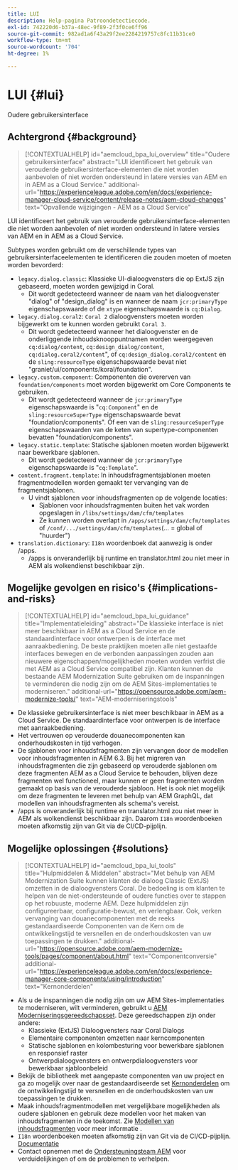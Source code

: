 ```yaml
---
title: LUI
description: Help-pagina Patroondetectiecode.
exl-id: 742220d6-b37a-48ec-9f89-2f3f0ce6ff96
source-git-commit: 982ad1a6f43a29f2ee2284219757c8fc11b31ce0
workflow-type: tm+mt
source-wordcount: '704'
ht-degree: 1%

---
```


# LUI {#lui}

Oudere gebruikersinterface

## Achtergrond {#background}

>[!CONTEXTUALHELP]
>id="aemcloud_bpa_lui_overview"
>title="Oudere gebruikersinterface"
>abstract="LUI identificeert het gebruik van verouderde gebruikersinterface-elementen die niet worden aanbevolen of niet worden ondersteund in latere versies van AEM en in AEM as a Cloud Service."
>additional-url="https://experienceleague.adobe.com/en/docs/experience-manager-cloud-service/content/release-notes/aem-cloud-changes" text="Opvallende wijzigingen - AEM as a Cloud Service"

LUI identificeert het gebruik van verouderde gebruikersinterface-elementen die niet worden aanbevolen of niet worden ondersteund in latere versies van AEM en in AEM as a Cloud Service.

Subtypes worden gebruikt om de verschillende types van gebruikersinterfaceelementen te identificeren die zouden moeten of moeten worden bevorderd:

* `legacy.dialog.classic`: Klassieke UI-dialoogvensters die op ExtJS zijn gebaseerd, moeten worden gewijzigd in Coral.
   * Dit wordt gedetecteerd wanneer de naam van het dialoogvenster &quot;dialog&quot; of &quot;design_dialog&quot; is en wanneer de naam `jcr:primaryType` eigenschapswaarde of de `xtype` eigenschapswaarde is `cq:Dialog`.
* `legacy.dialog.coral2`: `Coral 2` dialoogvensters moeten worden bijgewerkt om te kunnen worden gebruikt `Coral 3`.
   * Dit wordt gedetecteerd wanneer het dialoogvenster en de onderliggende inhoudsknooppuntnamen worden weergegeven `cq:dialog/content`,
     `cq:design_dialog/content`, `cq:dialog.coral2/content`&quot;, of `cq:design_dialog.coral2/content`
en de `sling:resourceType` eigenschapswaarde bevat niet &quot;graniet/ui/components/koral/foundation&quot;.
* `legacy.custom.component`: Componenten die overerven van `foundation/components` moet worden bijgewerkt om Core Components te gebruiken.
   * Dit wordt gedetecteerd wanneer de `jcr:primaryType` eigenschapswaarde is &quot;`cq:Component`&quot; en de
     `sling:resourceSuperType` eigenschapswaarde bevat &quot;foundation/components&quot;. Of een van de
     `sling:resourceSuperType` eigenschapswaarden van de keten van supertype-componenten bevatten &quot;foundation/components&quot;.
* `legacy.static.template`: Statische sjablonen moeten worden bijgewerkt naar bewerkbare sjablonen.
   * Dit wordt gedetecteerd wanneer de `jcr:primaryType` eigenschapswaarde is &quot;`cq:Template`&quot;.
* `content.fragment.template`: In inhoudsfragmentsjablonen moeten fragmentmodellen worden gemaakt ter vervanging van de fragmentsjablonen.
   * U vindt sjablonen voor inhoudsfragmenten op de volgende locaties:
      * Sjablonen voor inhoudsfragmenten buiten het vak worden opgeslagen in `/libs/settings/dam/cfm/templates`
      * Ze kunnen worden overlapt in  `/apps/settings/dam/cfm/templates`  of  `/conf/.../settings/dam/cfm/templates`(... = global of &quot;huurder&quot;)
* `translation.dictionary`: `I18n` woordenboek dat aanwezig is onder /apps.
   * /apps is onveranderlijk bij runtime en translator.html zou niet meer in AEM als wolkendienst beschikbaar zijn.

## Mogelijke gevolgen en risico&#39;s {#implications-and-risks}

>[!CONTEXTUALHELP]
>id="aemcloud_bpa_lui_guidance"
>title="Implementatieleiding"
>abstract="De klassieke interface is niet meer beschikbaar in AEM as a Cloud Service en de standaardinterface voor ontwerpen is de interface met aanraakbediening. De beste praktijken moeten alle niet gestaafde interfaces bewegen en de verbonden aanpassingen zouden aan nieuwere eigenschappen/mogelijkheden moeten worden verfrist die met AEM as a Cloud Service compatibel zijn. Klanten kunnen de bestaande AEM Modernization Suite gebruiken om de inspanningen te verminderen die nodig zijn om de AEM Sites-implementaties te moderniseren."
>additional-url="https://opensource.adobe.com/aem-modernize-tools/" text="AEM-moderniseringstools"

* De klassieke gebruikersinterface is niet meer beschikbaar in AEM as a Cloud Service. De standaardinterface voor ontwerpen is de interface met aanraakbediening.
* Het vertrouwen op verouderde douanecomponenten kan onderhoudskosten in tijd verhogen.
* De sjablonen voor inhoudsfragmenten zijn vervangen door de modellen voor inhoudsfragmenten in AEM 6.3. Bij het migreren van inhoudsfragmenten die zijn gebaseerd op verouderde sjablonen om deze fragmenten AEM as a Cloud Service te behouden, blijven deze fragmenten wel functioneel, maar kunnen er geen fragmenten worden gemaakt op basis van de verouderde sjabloon. Het is ook niet mogelijk om deze fragmenten te leveren met behulp van AEM GraphQL, dat modellen van inhoudsfragmenten als schema&#39;s vereist.
* /apps is onveranderlijk bij runtime en translator.html zou niet meer in AEM als wolkendienst beschikbaar zijn. Daarom `I18n` woordenboeken moeten afkomstig zijn van Git via de CI/CD-pijplijn.

## Mogelijke oplossingen {#solutions}

>[!CONTEXTUALHELP]
>id="aemcloud_bpa_lui_tools"
>title="Hulpmiddelen &amp; Middelen"
>abstract="Met behulp van AEM Modernization Suite kunnen klanten de dialoog Classic (ExtJS) omzetten in de dialoogvensters Coral. De bedoeling is om klanten te helpen van de niet-ondersteunde of oudere functies over te stappen op het robuuste, moderne AEM. Deze hulpmiddelen zijn configureerbaar, configuratie-bewust, en verlengbaar. Ook, verken vervanging van douanecomponenten met de reeks gestandaardiseerde Componenten van de Kern om de ontwikkelingstijd te versnellen en de onderhoudskosten van uw toepassingen te drukken."
>additional-url="https://opensource.adobe.com/aem-modernize-tools/pages/component/about.html" text="Componentconversie"
>additional-url="https://experienceleague.adobe.com/en/docs/experience-manager-core-components/using/introduction" text="Kernonderdelen"

* Als u de inspanningen die nodig zijn om uw AEM Sites-implementaties te moderniseren, wilt verminderen, gebruikt u [AEM Moderniseringsgereedschapsset](https://opensource.adobe.com/aem-modernize-tools/). Deze gereedschappen zijn onder andere:
   * Klassieke (ExtJS) Dialoogvensters naar Coral Dialogs
   * Elementaire componenten omzetten naar kerncomponenten
   * Statische sjablonen en kolombesturing voor bewerkbare sjablonen en responsief raster
   * Ontwerpdialoogvensters en ontwerpdialoogvensters voor bewerkbaar sjabloonbeleid
* Bekijk de bibliotheek met aangepaste componenten van uw project en ga zo mogelijk over naar de gestandaardiseerde set [Kernonderdelen](https://experienceleague.adobe.com/en/docs/experience-manager-core-components/using/introduction) om de ontwikkelingstijd te versnellen en de onderhoudskosten van uw toepassingen te drukken.
* Maak inhoudsfragmentmodellen met vergelijkbare mogelijkheden als oudere sjablonen en gebruik deze modellen voor het maken van inhoudsfragmenten in de toekomst. Zie [Modellen van inhoudsfragmenten](https://experienceleague.adobe.com/en/docs/experience-manager-65/content/assets/content-fragments/content-fragments-models) voor meer informatie .
* `I18n` woordenboeken moeten afkomstig zijn van Git via de CI/CD-pijplijn. [Documentatie](https://experienceleague.adobe.com/en/docs/experience-manager-cloud-service/content/release-notes/aem-cloud-changes#apps-libs-immutable)
* Contact opnemen met de [Ondersteuningsteam AEM](https://helpx.adobe.com/enterprise/using/support-for-experience-cloud.html) voor verduidelijkingen of om de problemen te verhelpen.
